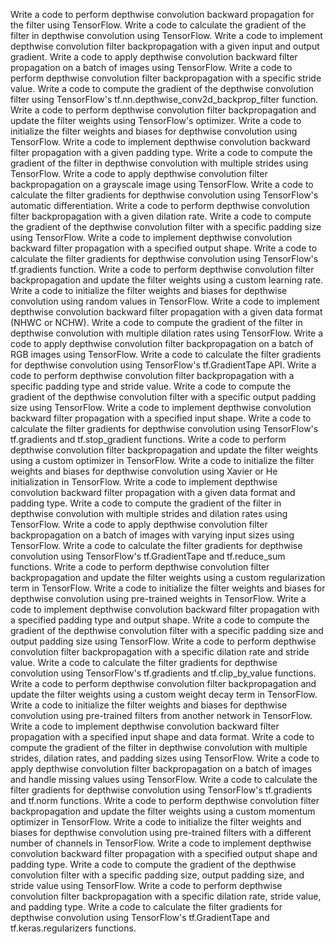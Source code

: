 Write a code to perform depthwise convolution backward propagation for the filter using TensorFlow.
Write a code to calculate the gradient of the filter in depthwise convolution using TensorFlow.
Write a code to implement depthwise convolution filter backpropagation with a given input and output gradient.
Write a code to apply depthwise convolution backward filter propagation on a batch of images using TensorFlow.
Write a code to perform depthwise convolution filter backpropagation with a specific stride value.
Write a code to compute the gradient of the depthwise convolution filter using TensorFlow's tf.nn.depthwise_conv2d_backprop_filter function.
Write a code to perform depthwise convolution filter backpropagation and update the filter weights using TensorFlow's optimizer.
Write a code to initialize the filter weights and biases for depthwise convolution using TensorFlow.
Write a code to implement depthwise convolution backward filter propagation with a given padding type.
Write a code to compute the gradient of the filter in depthwise convolution with multiple strides using TensorFlow.
Write a code to apply depthwise convolution filter backpropagation on a grayscale image using TensorFlow.
Write a code to calculate the filter gradients for depthwise convolution using TensorFlow's automatic differentiation.
Write a code to perform depthwise convolution filter backpropagation with a given dilation rate.
Write a code to compute the gradient of the depthwise convolution filter with a specific padding size using TensorFlow.
Write a code to implement depthwise convolution backward filter propagation with a specified output shape.
Write a code to calculate the filter gradients for depthwise convolution using TensorFlow's tf.gradients function.
Write a code to perform depthwise convolution filter backpropagation and update the filter weights using a custom learning rate.
Write a code to initialize the filter weights and biases for depthwise convolution using random values in TensorFlow.
Write a code to implement depthwise convolution backward filter propagation with a given data format (NHWC or NCHW).
Write a code to compute the gradient of the filter in depthwise convolution with multiple dilation rates using TensorFlow.
Write a code to apply depthwise convolution filter backpropagation on a batch of RGB images using TensorFlow.
Write a code to calculate the filter gradients for depthwise convolution using TensorFlow's tf.GradientTape API.
Write a code to perform depthwise convolution filter backpropagation with a specific padding type and stride value.
Write a code to compute the gradient of the depthwise convolution filter with a specific output padding size using TensorFlow.
Write a code to implement depthwise convolution backward filter propagation with a specified input shape.
Write a code to calculate the filter gradients for depthwise convolution using TensorFlow's tf.gradients and tf.stop_gradient functions.
Write a code to perform depthwise convolution filter backpropagation and update the filter weights using a custom optimizer in TensorFlow.
Write a code to initialize the filter weights and biases for depthwise convolution using Xavier or He initialization in TensorFlow.
Write a code to implement depthwise convolution backward filter propagation with a given data format and padding type.
Write a code to compute the gradient of the filter in depthwise convolution with multiple strides and dilation rates using TensorFlow.
Write a code to apply depthwise convolution filter backpropagation on a batch of images with varying input sizes using TensorFlow.
Write a code to calculate the filter gradients for depthwise convolution using TensorFlow's tf.GradientTape and tf.reduce_sum functions.
Write a code to perform depthwise convolution filter backpropagation and update the filter weights using a custom regularization term in TensorFlow.
Write a code to initialize the filter weights and biases for depthwise convolution using pre-trained weights in TensorFlow.
Write a code to implement depthwise convolution backward filter propagation with a specified padding type and output shape.
Write a code to compute the gradient of the depthwise convolution filter with a specific padding size and output padding size using TensorFlow.
Write a code to perform depthwise convolution filter backpropagation with a specific dilation rate and stride value.
Write a code to calculate the filter gradients for depthwise convolution using TensorFlow's tf.gradients and tf.clip_by_value functions.
Write a code to perform depthwise convolution filter backpropagation and update the filter weights using a custom weight decay term in TensorFlow.
Write a code to initialize the filter weights and biases for depthwise convolution using pre-trained filters from another network in TensorFlow.
Write a code to implement depthwise convolution backward filter propagation with a specified input shape and data format.
Write a code to compute the gradient of the filter in depthwise convolution with multiple strides, dilation rates, and padding sizes using TensorFlow.
Write a code to apply depthwise convolution filter backpropagation on a batch of images and handle missing values using TensorFlow.
Write a code to calculate the filter gradients for depthwise convolution using TensorFlow's tf.gradients and tf.norm functions.
Write a code to perform depthwise convolution filter backpropagation and update the filter weights using a custom momentum optimizer in TensorFlow.
Write a code to initialize the filter weights and biases for depthwise convolution using pre-trained filters with a different number of channels in TensorFlow.
Write a code to implement depthwise convolution backward filter propagation with a specified output shape and padding type.
Write a code to compute the gradient of the depthwise convolution filter with a specific padding size, output padding size, and stride value using TensorFlow.
Write a code to perform depthwise convolution filter backpropagation with a specific dilation rate, stride value, and padding type.
Write a code to calculate the filter gradients for depthwise convolution using TensorFlow's tf.GradientTape and tf.keras.regularizers functions.